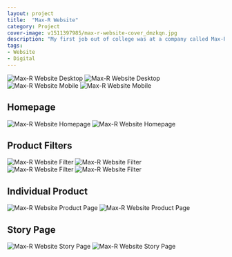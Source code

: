 ```yaml
---
layout: project
title:  "Max-R Website"
category: Project
cover-image: v1511397985/max-r-website-cover_dmzkqn.jpg
description: "My first job out of college was at a company called Max-R. About 6 months after working there, the idea of updating the website was being thrown around, so I took it upon myself to begin creating wireframes and mockups. After a month or two of work, I had a number of different layouts and experiences I had explored. I then created working prototypes of what was determined to be the best design."
tags:
- Website
- Digital
---
```

<div class="grid-2_half fade-me">
  <img class="lazyload" alt="Max-R Website Desktop"
  src="https://res.cloudinary.com/iambramer/image/upload/e_blur:600,dpr_auto,f_auto,q_80,w_100/v1512894472/max-r-website-desktop_z5pnoy.png"
  data-srcset="https://res.cloudinary.com/iambramer/image/upload/dpr_auto,f_auto,q_auto,w_1600/v1512894472/max-r-website-desktop_z5pnoy.png 1900w,
  https://res.cloudinary.com/iambramer/image/upload/dpr_auto,f_auto,q_auto,w_1200/v1512894472/max-r-website-desktop_z5pnoy.png 1400w,
  https://res.cloudinary.com/iambramer/image/upload/dpr_auto,f_auto,q_auto,w_800/v1512894472/max-r-website-desktop_z5pnoy.png 1000w,
  https://res.cloudinary.com/iambramer/image/upload/dpr_auto,f_auto,q_auto,w_400/v1512894472/max-r-website-desktop_z5pnoy.png 400w">
    <noscript>
    <img alt="Max-R Website Desktop"
      src="https://res.cloudinary.com/iambramer/image/upload/dpr_auto,f_auto,q_auto,w_1600/v1512894472/max-r-website-desktop_z5pnoy.png"
      srcset="https://res.cloudinary.com/iambramer/image/upload/dpr_auto,f_auto,q_auto,w_1600/v1512894472/max-r-website-desktop_z5pnoy.png 1900w,
      https://res.cloudinary.com/iambramer/image/upload/dpr_auto,f_auto,q_auto,w_1200/v1512894472/max-r-website-desktop_z5pnoy.png 1400w,
      https://res.cloudinary.com/iambramer/image/upload/dpr_auto,f_auto,q_auto,w_800/v1512894472/max-r-website-desktop_z5pnoy.png 1000w,
      https://res.cloudinary.com/iambramer/image/upload/dpr_auto,f_auto,q_auto,w_400/v1512894472/max-r-website-desktop_z5pnoy.png 400w">
    </noscript>
</div>

<div class="grid-2_half fade-me">
  <img class="lazyload" alt="Max-R Website Mobile"
  src="https://res.cloudinary.com/iambramer/image/upload/e_blur:600,dpr_auto,f_auto,q_80,w_100/v1512894472/max-r-website-mobile_ccqspy.png"
  data-srcset="https://res.cloudinary.com/iambramer/image/upload/dpr_auto,f_auto,q_auto,w_1600/v1512894472/max-r-website-mobile_ccqspy.png 1900w,
  https://res.cloudinary.com/iambramer/image/upload/dpr_auto,f_auto,q_auto,w_1200/v1512894472/max-r-website-mobile_ccqspy.png 1400w,
  https://res.cloudinary.com/iambramer/image/upload/dpr_auto,f_auto,q_auto,w_800/v1512894472/max-r-website-mobile_ccqspy.png 1000w,
  https://res.cloudinary.com/iambramer/image/upload/dpr_auto,f_auto,q_auto,w_400/v1512894472/max-r-website-mobile_ccqspy.png 400w">
    <noscript>
    <img alt="Max-R Website Mobile"
      src="https://res.cloudinary.com/iambramer/image/upload/dpr_auto,f_auto,q_auto,w_1600/v1512894472/max-r-website-mobile_ccqspy.png"
      srcset="https://res.cloudinary.com/iambramer/image/upload/dpr_auto,f_auto,q_auto,w_1600/v1512894472/max-r-website-mobile_ccqspy.png 1900w,
      https://res.cloudinary.com/iambramer/image/upload/dpr_auto,f_auto,q_auto,w_1200/v1512894472/max-r-website-mobile_ccqspy.png 1400w,
      https://res.cloudinary.com/iambramer/image/upload/dpr_auto,f_auto,q_auto,w_800/v1512894472/max-r-website-mobile_ccqspy.png 1000w,
      https://res.cloudinary.com/iambramer/image/upload/dpr_auto,f_auto,q_auto,w_400/v1512894472/max-r-website-mobile_ccqspy.png 400w">
    </noscript>
</div>


<div class="grid-2_full fade-me">
  <h2>Homepage</h2>
</div>

<div class="grid-2_full box-shadow-light fade-me">
  <img class="lazyload" alt="Max-R Website Homepage"
  src="https://res.cloudinary.com/iambramer/image/upload/e_blur:600,dpr_auto,f_auto,q_80,w_100/v1512894472/max-r-website-homepage_tcsiy7.jpg"
  data-srcset="https://res.cloudinary.com/iambramer/image/upload/dpr_auto,f_auto,q_auto,w_1600/v1512894472/max-r-website-homepage_tcsiy7.jpg 1900w,
  https://res.cloudinary.com/iambramer/image/upload/dpr_auto,f_auto,q_auto,w_1200/v1512894472/max-r-website-homepage_tcsiy7.jpg 1400w,
  https://res.cloudinary.com/iambramer/image/upload/dpr_auto,f_auto,q_auto,w_800/v1512894472/max-r-website-homepage_tcsiy7.jpg 1000w,
  https://res.cloudinary.com/iambramer/image/upload/dpr_auto,f_auto,q_auto,w_400/v1512894472/max-r-website-homepage_tcsiy7.jpg 400w">
    <noscript>
    <img alt="Max-R Website Homepage"
      src="https://res.cloudinary.com/iambramer/image/upload/dpr_auto,f_auto,q_auto,w_1600/v1512894472/max-r-website-homepage_tcsiy7.jpg"
      srcset="https://res.cloudinary.com/iambramer/image/upload/dpr_auto,f_auto,q_auto,w_1600/v1512894472/max-r-website-homepage_tcsiy7.jpg 1900w,
      https://res.cloudinary.com/iambramer/image/upload/dpr_auto,f_auto,q_auto,w_1200/v1512894472/max-r-website-homepage_tcsiy7.jpg 1400w,
      https://res.cloudinary.com/iambramer/image/upload/dpr_auto,f_auto,q_auto,w_800/v1512894472/max-r-website-homepage_tcsiy7.jpg 1000w,
      https://res.cloudinary.com/iambramer/image/upload/dpr_auto,f_auto,q_auto,w_400/v1512894472/max-r-website-homepage_tcsiy7.jpg 400w">
    </noscript>
</div>


<div class="grid-2_full fade-me">
  <h2>Product Filters</h2>
</div>

<div class="grid-2_half box-shadow-light fade-me">
  <img class="lazyload" alt="Max-R Website Filter"
  src="https://res.cloudinary.com/iambramer/image/upload/e_blur:600,dpr_auto,f_auto,q_80,w_100/v1512894471/max-r-website-filter-2_v5yxkg.jpg"
  data-srcset="https://res.cloudinary.com/iambramer/image/upload/dpr_auto,f_auto,q_auto,w_1600/v1512894471/max-r-website-filter-2_v5yxkg.jpg 1900w,
  https://res.cloudinary.com/iambramer/image/upload/dpr_auto,f_auto,q_auto,w_1200/v1512894471/max-r-website-filter-2_v5yxkg.jpg 1400w,
  https://res.cloudinary.com/iambramer/image/upload/dpr_auto,f_auto,q_auto,w_800/v1512894471/max-r-website-filter-2_v5yxkg.jpg 1000w,
  https://res.cloudinary.com/iambramer/image/upload/dpr_auto,f_auto,q_auto,w_400/v1512894471/max-r-website-filter-2_v5yxkg.jpg 400w">
    <noscript>
    <img alt="Max-R Website Filter"
      src="https://res.cloudinary.com/iambramer/image/upload/dpr_auto,f_auto,q_auto,w_1600/v1512894471/max-r-website-filter-2_v5yxkg.jpg"
      srcset="https://res.cloudinary.com/iambramer/image/upload/dpr_auto,f_auto,q_auto,w_1600/v1512894471/max-r-website-filter-2_v5yxkg.jpg 1900w,
      https://res.cloudinary.com/iambramer/image/upload/dpr_auto,f_auto,q_auto,w_1200/v1512894471/max-r-website-filter-2_v5yxkg.jpg 1400w,
      https://res.cloudinary.com/iambramer/image/upload/dpr_auto,f_auto,q_auto,w_800/v1512894471/max-r-website-filter-2_v5yxkg.jpg 1000w,
      https://res.cloudinary.com/iambramer/image/upload/dpr_auto,f_auto,q_auto,w_400/v1512894471/max-r-website-filter-2_v5yxkg.jpg 400w">
    </noscript>
</div>

<div class="grid-2_half box-shadow-light fade-me">
  <img class="lazyload" alt="Max-R Website Filter"
  src="https://res.cloudinary.com/iambramer/image/upload/e_blur:600,dpr_auto,f_auto,q_80,w_100/v1512894472/max-r-website-filter-3_yfnhn3.jpg"
  data-srcset="https://res.cloudinary.com/iambramer/image/upload/dpr_auto,f_auto,q_auto,w_1600/v1512894472/max-r-website-filter-3_yfnhn3.jpg 1900w,
  https://res.cloudinary.com/iambramer/image/upload/dpr_auto,f_auto,q_auto,w_1200/v1512894472/max-r-website-filter-3_yfnhn3.jpg 1400w,
  https://res.cloudinary.com/iambramer/image/upload/dpr_auto,f_auto,q_auto,w_800/v1512894472/max-r-website-filter-3_yfnhn3.jpg 1000w,
  https://res.cloudinary.com/iambramer/image/upload/dpr_auto,f_auto,q_auto,w_400/v1512894472/max-r-website-filter-3_yfnhn3.jpg 400w">
    <noscript>
    <img alt="Max-R Website Filter"
      src="https://res.cloudinary.com/iambramer/image/upload/dpr_auto,f_auto,q_auto,w_1600/v1512894472/max-r-website-filter-3_yfnhn3.jpg"
      srcset="https://res.cloudinary.com/iambramer/image/upload/dpr_auto,f_auto,q_auto,w_1600/v1512894472/max-r-website-filter-3_yfnhn3.jpg 1900w,
      https://res.cloudinary.com/iambramer/image/upload/dpr_auto,f_auto,q_auto,w_1200/v1512894472/max-r-website-filter-3_yfnhn3.jpg 1400w,
      https://res.cloudinary.com/iambramer/image/upload/dpr_auto,f_auto,q_auto,w_800/v1512894472/max-r-website-filter-3_yfnhn3.jpg 1000w,
      https://res.cloudinary.com/iambramer/image/upload/dpr_auto,f_auto,q_auto,w_400/v1512894472/max-r-website-filter-3_yfnhn3.jpg 400w">
    </noscript>
</div>


<div class="grid-2_full fade-me">
  <h2>Individual Product</h2>
</div>

<div class="grid-2_full box-shadow-light fade-me">
  <img class="lazyload" alt="Max-R Website Product Page"
  src="https://res.cloudinary.com/iambramer/image/upload/e_blur:600,dpr_auto,f_auto,q_80,w_100/v1512894472/max-r-website-individual-product_vo0doo.jpg"
  data-srcset="https://res.cloudinary.com/iambramer/image/upload/dpr_auto,f_auto,q_auto,w_1600/v1512894472/max-r-website-individual-product_vo0doo.jpg 1900w,
  https://res.cloudinary.com/iambramer/image/upload/dpr_auto,f_auto,q_auto,w_1200/v1512894472/max-r-website-individual-product_vo0doo.jpg 1400w,
  https://res.cloudinary.com/iambramer/image/upload/dpr_auto,f_auto,q_auto,w_800/v1512894472/max-r-website-individual-product_vo0doo.jpg 1000w,
  https://res.cloudinary.com/iambramer/image/upload/dpr_auto,f_auto,q_auto,w_400/v1512894472/max-r-website-individual-product_vo0doo.jpg 400w">
    <noscript>
    <img alt="Max-R Website Product Page"
      src="https://res.cloudinary.com/iambramer/image/upload/dpr_auto,f_auto,q_auto,w_1600/v1512894472/max-r-website-individual-product_vo0doo.jpg"
      srcset="https://res.cloudinary.com/iambramer/image/upload/dpr_auto,f_auto,q_auto,w_1600/v1512894472/max-r-website-individual-product_vo0doo.jpg 1900w,
      https://res.cloudinary.com/iambramer/image/upload/dpr_auto,f_auto,q_auto,w_1200/v1512894472/max-r-website-individual-product_vo0doo.jpg 1400w,
      https://res.cloudinary.com/iambramer/image/upload/dpr_auto,f_auto,q_auto,w_800/v1512894472/max-r-website-individual-product_vo0doo.jpg 1000w,
      https://res.cloudinary.com/iambramer/image/upload/dpr_auto,f_auto,q_auto,w_400/v1512894472/max-r-website-individual-product_vo0doo.jpg 400w">
    </noscript>
</div>


<div class="grid-2_full fade-me">
  <h2>Story Page</h2>
</div>

<div class="grid-2_full box-shadow-light fade-me">
  <img class="lazyload" alt="Max-R Website Story Page"
  src="https://res.cloudinary.com/iambramer/image/upload/e_blur:600,dpr_auto,f_auto,q_80,w_100/v1512894473/max-r-website-our-story_mqj4hp.jpg"
  data-srcset="https://res.cloudinary.com/iambramer/image/upload/dpr_auto,f_auto,q_auto,w_1600/v1512894473/max-r-website-our-story_mqj4hp.jpg 1900w,
  https://res.cloudinary.com/iambramer/image/upload/dpr_auto,f_auto,q_auto,w_1200/v1512894473/max-r-website-our-story_mqj4hp.jpg 1400w,
  https://res.cloudinary.com/iambramer/image/upload/dpr_auto,f_auto,q_auto,w_800/v1512894473/max-r-website-our-story_mqj4hp.jpg 1000w,
  https://res.cloudinary.com/iambramer/image/upload/dpr_auto,f_auto,q_auto,w_400/v1512894473/max-r-website-our-story_mqj4hp.jpg 400w">
    <noscript>
    <img alt="Max-R Website Story Page"
      src="https://res.cloudinary.com/iambramer/image/upload/dpr_auto,f_auto,q_auto,w_1600/v1512894473/max-r-website-our-story_mqj4hp.jpg"
      srcset="https://res.cloudinary.com/iambramer/image/upload/dpr_auto,f_auto,q_auto,w_1600/v1512894473/max-r-website-our-story_mqj4hp.jpg 1900w,
      https://res.cloudinary.com/iambramer/image/upload/dpr_auto,f_auto,q_auto,w_1200/v1512894473/max-r-website-our-story_mqj4hp.jpg 1400w,
      https://res.cloudinary.com/iambramer/image/upload/dpr_auto,f_auto,q_auto,w_800/v1512894473/max-r-website-our-story_mqj4hp.jpg 1000w,
      https://res.cloudinary.com/iambramer/image/upload/dpr_auto,f_auto,q_auto,w_400/v1512894473/max-r-website-our-story_mqj4hp.jpg 400w">
    </noscript>
</div>
